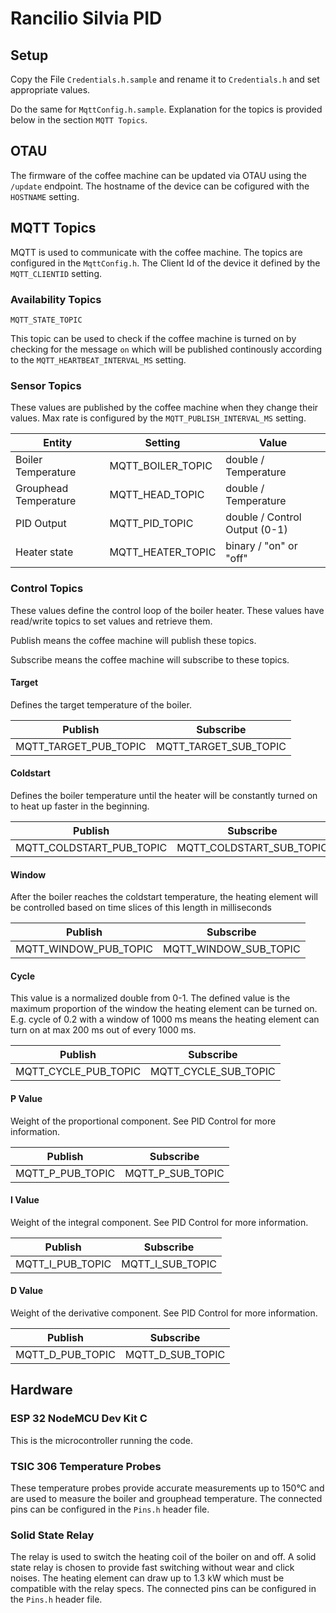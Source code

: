 # Rancilio Silvia PID

## Setup

Copy the File `Credentials.h.sample` and rename it to `Credentials.h` and set appropriate values.

Do the same for `MqttConfig.h.sample`. Explanation for the topics is provided below in the section `MQTT Topics`.

## OTAU

The firmware of the coffee machine can be updated via OTAU using the `/update` endpoint. The hostname of the device can be cofigured with the `HOSTNAME` setting.   

## MQTT Topics

MQTT is used to communicate with the coffee machine. The topics are configured in the `MqttConfig.h`. The Client Id of the device it defined by the `MQTT_CLIENTID` setting.

### Availability Topics

`MQTT_STATE_TOPIC`

This topic can be used to check if the coffee machine is turned on by checking for the message `on` which will be published continously according to the `MQTT_HEARTBEAT_INTERVAL_MS` setting.

### Sensor Topics

These values are published by the coffee machine when they change their values. Max rate is configured by the `MQTT_PUBLISH_INTERVAL_MS` setting. 

| Entity                | Setting           | Value                         |
|-----------------------|-------------------|-------------------------------|
| Boiler Temperature    | MQTT_BOILER_TOPIC | double / Temperature          |
| Grouphead Temperature | MQTT_HEAD_TOPIC   | double / Temperature          |
| PID Output            | MQTT_PID_TOPIC    | double / Control Output (0-1) |
| Heater state          | MQTT_HEATER_TOPIC | binary / "on" or "off"        |

### Control Topics

These values define the control loop of the boiler heater. These values have read/write topics to set values and retrieve them. 

Publish means the coffee machine will publish these topics.

Subscribe means the coffee machine will subscribe to these topics.

#### Target

Defines the target temperature of the boiler.

| Publish   | Subscribe  |
|-----------|---|
| MQTT_TARGET_PUB_TOPIC | MQTT_TARGET_SUB_TOPIC  |

#### Coldstart

Defines the boiler temperature until the heater will be constantly turned on to heat up faster in the beginning.

| Publish   | Subscribe  |
|-----------|---|
| MQTT_COLDSTART_PUB_TOPIC | MQTT_COLDSTART_SUB_TOPIC  |

#### Window

After the boiler reaches the coldstart temperature, the heating element will be controlled based on time slices of this length in milliseconds

| Publish   | Subscribe  |
|-----------|---|
| MQTT_WINDOW_PUB_TOPIC | MQTT_WINDOW_SUB_TOPIC  |

#### Cycle

This value is a normalized double from 0-1. The defined value is the maximum proportion of the window the heating element can be turned on. E.g. cycle of 0.2 with a window of 1000 ms means the heating element can turn on at max 200 ms out of every 1000 ms.

| Publish   | Subscribe  |
|-----------|---|
| MQTT_CYCLE_PUB_TOPIC | MQTT_CYCLE_SUB_TOPIC  |

#### P Value

Weight of the proportional component. See PID Control for more information.

| Publish   | Subscribe  |
|-----------|---|
| MQTT_P_PUB_TOPIC | MQTT_P_SUB_TOPIC  |

#### I Value

Weight of the integral component. See PID Control for more information.

| Publish   | Subscribe  |
|-----------|---|
| MQTT_I_PUB_TOPIC | MQTT_I_SUB_TOPIC  |

#### D Value

Weight of the derivative component. See PID Control for more information.

| Publish   | Subscribe  |
|-----------|---|
| MQTT_D_PUB_TOPIC | MQTT_D_SUB_TOPIC  |

## Hardware

### ESP 32 NodeMCU Dev Kit C

This is the microcontroller running the code. 

### TSIC 306 Temperature Probes

These temperature probes provide accurate measurements up to 150°C and are used to measure the boiler and grouphead temperature. The connected pins can be configured in the `Pins.h` header file.

### Solid State Relay

The relay is used to switch the heating coil of the boiler on and off. A solid state relay is chosen to provide fast switching without wear and click noises. The heating element can draw up to 1.3 kW which must be compatible with the relay specs. The connected pins can be configured in the `Pins.h` header file.